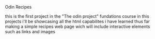 Odin Recipes 

this is the first project in the "The odin project" fundations course
in this projects i'll be showcasing all the html capabilites i have learned thus far making a simple recipes web page 
wich will include interactive elements such as links and images
